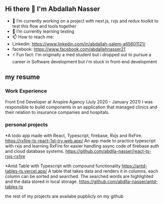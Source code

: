 ## Hi there 👋 I'm Abdallah Nasser

- 🔭 I’m currently working on a project with next.js, rxjs and redux toolkit to test this flow and tools together
- 🌱 I’m currently learning testing
- 📫 How to reach me: 
- Linkedin: https://www.linkedin.com/in/abdallah-salem-a65601121/
- facebook: https://www.facebook.com/abdallahnasser21
- ⚡ Fun fact: I'm originally a med student but i dropped out to pursue a career in Software development but i'm stuck in front-end development


## my resume
### Work Experience 
Front End Developer at Anspire Agency (July 2020 - January 2021)
I was responsible to build components in an application that managed clinics and their relation to insurance companies and hospitals.

### personal projects
*A todo app made with React, Typescript, firebase, Rxjs and RxFire.
https://rxfire-ts-react-1st-try.web.app/
An app made to practice typescript with rxjs and learning RxFire for easier handling async code of firebase auth and cloud database systems.
https://github.com/abdlla-nasser/react-ts-rxjs-rxfire

*Antd Table with Typescript with compound functionality
https://antd-tables-ts.vercel.app/
A table that takes data and renders it in columns, each column can be sorted and searched. The searched words are highlighted and the data stored in local storage. 
https://github.com/abdlla-nasser/antd-tables-ts

the rest of my projects are availabe pupblicly on my github

 



